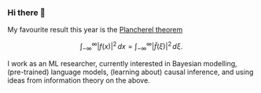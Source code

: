 ### Hi there 👋

My favourite result this year is the [Plancherel theorem](https://en.wikipedia.org/wiki/Plancherel_theorem)

$$
\int_{-\infty}^\infty |f(x)|^2 \, dx = \int_{-\infty}^\infty |\widehat{f}(\xi)|^2  \, d\xi.
$$ 



I work as an ML researcher, currently interested in Bayesian modelling, (pre-trained) language models, (learning about) causal inference, and using ideas from information theory on the above. 


<!--
**kgourgou/kgourgou** is a ✨ _special_ ✨ repository because its `README.md` (this file) appears on your GitHub profile.

Here are some ideas to get you started:

- 🔭 I’m currently working on ...
- 🌱 I’m currently learning ...
- 👯 I’m looking to collaborate on ...
- 🤔 I’m looking for help with ...
- 💬 Ask me about ...
- 📫 How to reach me: ...
- 😄 Pronouns: ...
- ⚡ Fun fact: ...
-->
